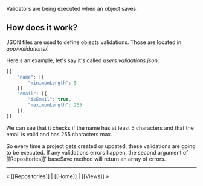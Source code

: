 Validators are being executed when an object saves.

## How does it work?
JSON files are used to define objects validations. Those are located in _app/validations/_.

Here's an example, let's say it's called _users.validations.json_:
```javascript
[{
    "name": [{
        "minimumLength": 5
    }],
    "email": [{
        "isEmail": true,
        "maximumLength": 255
    }],
}]
```

We can see that it checks if the name has at least 5 characters and that the email is valid and has 255 characters max.

So every time a project gets created or updated, these validations are going to be executed. If any validations errors happen, the second argument of [[Repositories]]' baseSave method will return an array of errors.

***

&laquo; [[Repositories]] | [[Home]] | [[Views]] &raquo;